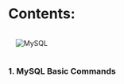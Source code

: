 # Contents:

<p align = "left">
   <img style="margin: 15px" alt="MySQL"
    src="https://img.shields.io/badge/MySQL-00000F?style=for-the-badge&logo=mysql&logoColor=white" />   
  </p>

### 1. MySQL Basic Commands
